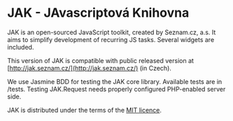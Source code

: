 # JAK - JAvascriptová Knihovna #

JAK is an open-sourced JavaScript toolkit, created by Seznam.cz, a.s. It aims to simplify development of recurring JS tasks. Several widgets are included. 

This version of JAK is compatible with public released version at [http://jak.seznam.cz/](http://jak.seznam.cz/) (in Czech).

We use Jasmine BDD for testing the JAK core library. Available tests are in /tests. Testing JAK.Request needs properly configured PHP-enabled server side.

JAK is distributed under the terms of the [MIT licence](http://www.opensource.org/licenses/mit-license.php).
